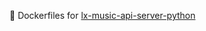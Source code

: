 :whale: Dockerfiles for [lx-music-api-server-python](https://github.com/MeoProject/lx-music-api-server)
